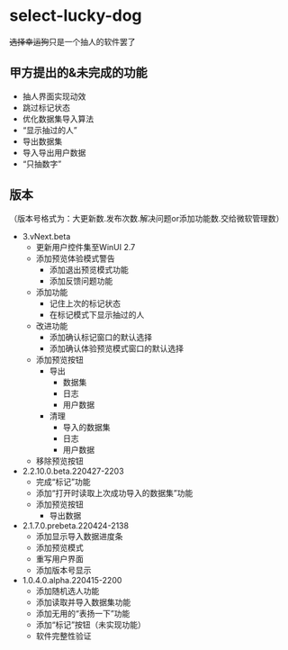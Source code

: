 # **select-lucky-dog**
~~选择幸运狗~~只是一个抽人的软件罢了
## 甲方提出的&未完成的功能
+ 抽人界面实现动效
+ 跳过标记状态
+ 优化数据集导入算法
+ “显示抽过的人”
+ 导出数据集
+ 导入导出用户数据
+ “只抽数字”
## 版本
（版本号格式为：大更新数.发布次数.解决问题or添加功能数.交给微软管理数）
+ 3.vNext.beta
  + 更新用户控件集至WinUI 2.7
  + 添加预览体验模式警告
    + 添加退出预览模式功能
    + 添加反馈问题功能
  + 添加功能
    + 记住上次的标记状态
    + 在标记模式下显示抽过的人
  + 改进功能
    + 添加确认标记窗口的默认选择
    + 添加确认体验预览模式窗口的默认选择
  + 添加预览按钮
    + 导出
      + 数据集
      + 日志
      + 用户数据
    + 清理
      + 导入的数据集
      + 日志
      + 用户数据
   + 移除预览按钮
+ 2.2.10.0.beta.220427-2203
  + 完成“标记”功能
  + 添加“打开时读取上次成功导入的数据集”功能
  + 添加预览按钮
    + 导出数据
+ 2.1.7.0.prebeta.220424-2138
  + 添加显示导入数据进度条
  + 添加预览模式
  + 重写用户界面
  + 添加版本号显示
+ 1.0.4.0.alpha.220415-2200
  + 添加随机选人功能
  + 添加读取并导入数据集功能
  + 添加无用的“表扬一下”功能
  + 添加“标记”按钮（未实现功能）
  + 软件完整性验证